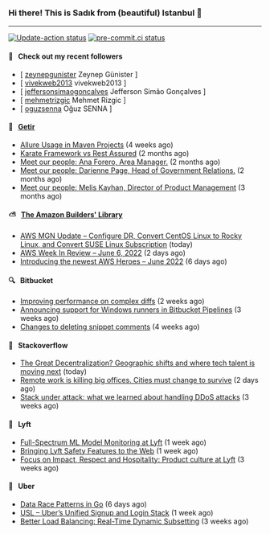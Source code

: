 ### Hi there! This is Sadık from (beautiful) Istanbul 👋

---

[![Update-action status](https://github.com/sadikkuzu/sadikkuzu/actions/workflows/sadikkuzu.yml/badge.svg)](https://github.com/sadikkuzu/sadikkuzu/actions/workflows/sadikkuzu.yml)
[![pre-commit.ci status](https://results.pre-commit.ci/badge/github/sadikkuzu/sadikkuzu/master.svg)](https://results.pre-commit.ci/latest/github/sadikkuzu/sadikkuzu/master)

#### 🔭 &nbsp; Check out my recent followers

- [ [zeynepgunister](https://github.com/zeynepgunister) Zeynep Günister ]
- [ [vivekweb2013](https://github.com/vivekweb2013) vivekweb2013 ]
- [ [jeffersonsimaogoncalves](https://github.com/jeffersonsimaogoncalves) Jefferson Simão Gonçalves ]
- [ [mehmetrizgic](https://github.com/mehmetrizgic) Mehmet Rizgic ]
- [ [oguzsenna](https://github.com/oguzsenna) Oğuz SENNA ]


#### 🚀 &nbsp; [Getir](https://technology.getir.com)

- [Allure Usage in Maven Projects](https://medium.com/getir/allure-usage-in-maven-projects-1900152e7a11?source=rss----5138a1e0a250---4) (4 weeks ago)
- [Karate Framework vs Rest Assured](https://medium.com/getir/karate-framework-vs-rest-assured-95482a61002e?source=rss----5138a1e0a250---4) (2 months ago)
- [Meet our people: Ana Forero, Area Manager.](https://medium.com/getir/meet-our-people-ana-forero-area-manager-755cac4941e?source=rss----5138a1e0a250---4) (2 months ago)
- [Meet our people: Darienne Page, Head of Government Relations.](https://medium.com/getir/meet-our-people-darienne-page-head-of-government-relations-585f4b50b26d?source=rss----5138a1e0a250---4) (2 months ago)
- [Meet our people: Melis Kayhan, Director of Product Management](https://medium.com/getir/meet-our-people-melis-kayhan-director-of-product-management-27e8f9913648?source=rss----5138a1e0a250---4) (3 months ago)


#### ⛅ &nbsp; [The Amazon Builders' Library](https://aws.amazon.com/builders-library/)

- [AWS MGN Update – Configure DR, Convert CentOS Linux to Rocky Linux, and Convert SUSE Linux Subscription](https://aws.amazon.com/blogs/aws/aws-mgn-update-configure-dr-convert-centos-linux-to-rocky-linux-and-convert-suse-linux-subscription/) (today)
- [AWS Week In Review – June 6, 2022](https://aws.amazon.com/blogs/aws/aws-week-in-review-june-6-2022/) (2 days ago)
- [Introducing the newest AWS Heroes – June 2022](https://aws.amazon.com/blogs/aws/introducing-the-newest-aws-heroes-june-2022/) (6 days ago)


#### 🔍 &nbsp; Bitbucket

- [Improving performance on complex diffs](https://bitbucket.org/blog/improving-performance-on-complex-diffs) (2 weeks ago)
- [Announcing support for Windows runners in Bitbucket Pipelines](https://bitbucket.org/blog/windows-runners) (3 weeks ago)
- [Changes to deleting snippet comments](https://bitbucket.org/blog/changes-to-deleting-snippet-comments) (4 weeks ago)


#### 📰 &nbsp; Stackoverflow

- [The Great Decentralization? Geographic shifts and where tech talent is moving next](https://stackoverflow.blog/2022/06/08/the-great-decentralization-geographic-shifts-and-where-tech-talent-is-moving-next/) (today)
- [Remote work is killing big offices. Cities must change to survive](https://stackoverflow.blog/2022/06/06/remote-work-is-killing-big-offices-cities-must-change-to-survive/) (2 days ago)
- [Stack under attack: what we learned about handling DDoS attacks](https://stackoverflow.blog/2022/05/16/stack-under-attack-what-we-learned-about-handling-ddos-attacks/) (3 weeks ago)

#### 🚕 &nbsp; Lyft

- [Full-Spectrum ML Model Monitoring at Lyft](https://eng.lyft.com/full-spectrum-ml-model-monitoring-at-lyft-a4cdaf828e8f?source=rss----25cd379abb8---4) (1 week ago)
- [Bringing Lyft Safety Features to the Web](https://eng.lyft.com/bringing-lyft-safety-features-to-the-web-8678c0258bd7?source=rss----25cd379abb8---4) (1 week ago)
- [Focus on Impact, Respect and Hospitality: Product culture at Lyft](https://eng.lyft.com/focus-on-impact-respect-and-hospitality-product-culture-at-lyft-6a6259782fed?source=rss----25cd379abb8---4) (3 weeks ago)

#### 🚕 &nbsp; Uber

- [Data Race Patterns in Go](https://eng.uber.com/data-race-patterns-in-go/) (6 days ago)
- [USL – Uber’s Unified Signup and Login Stack](https://eng.uber.com/usl-ubers-unified-signup-and-login-stack/) (1 week ago)
- [Better Load Balancing: Real-Time Dynamic Subsetting](https://eng.uber.com/better-load-balancing-real-time-dynamic-subsetting/) (3 weeks ago)
